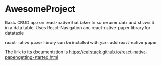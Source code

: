 # AwesomeProject

Basic CRUD app on react-native that takes in some user data and shows it in a data table. 
Uses React-Navigation and react-native-paper library for datatable

react-native paper library can be installed with 
yarn add react-native-paper

The link to its documentation is
https://callstack.github.io/react-native-paper/getting-started.html